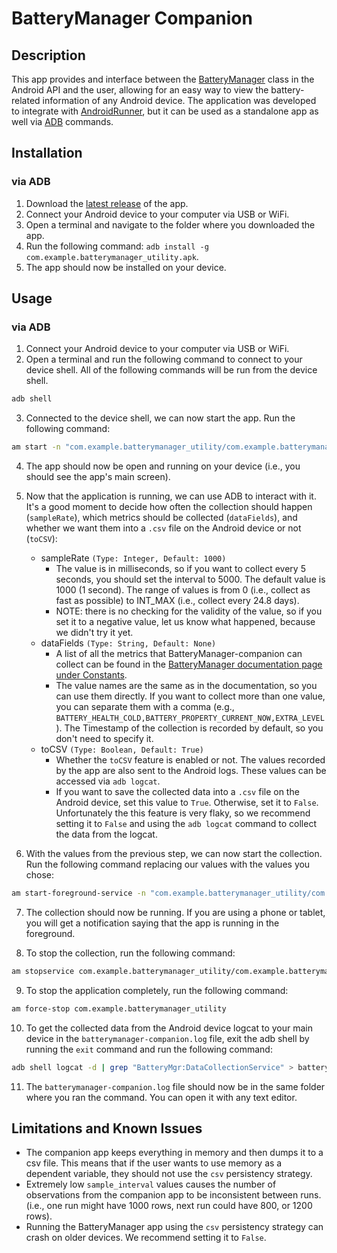# BatteryManager Companion
## Description
This app provides and interface between the [BatteryManager](https://developer.android.com/reference/android/os/BatteryManager) class in the Android API and the user, allowing for an easy way to view the battery-related information of any Android device. The application was developed to integrate with [AndroidRunner](https://github.com/s2-group/android-runner), but it can be used as a standalone app as well via [ADB](https://developer.android.com/studio/command-line/adb) commands.

## Installation
### via ADB
1. Download the [latest release](https://github.com/S2-group/batterymanager-companion/releases) of the app.
2. Connect your Android device to your computer via USB or WiFi.
3. Open a terminal and navigate to the folder where you downloaded the app.
4. Run the following command: `adb install -g com.example.batterymanager_utility.apk`.
5. The app should now be installed on your device.

## Usage
### via ADB
1. Connect your Android device to your computer via USB or WiFi.
2. Open a terminal and run the following command to connect to your device shell. All of the following commands will be run from the device shell.
``` bash
adb shell
```
3. Connected to the device shell, we can now start the app. Run the following command:
``` bash
am start -n "com.example.batterymanager_utility/com.example.batterymanager_utility.MainActivity" -a android.intent.action.MAIN -c android.intent.category.LAUNCHER
```
4. The app should now be open and running on your device (i.e., you should see the app's main screen). 
5. Now that the application is running, we can use ADB to interact with it. It's a good moment to decide how often the collection should happen (`sampleRate`), which metrics should be collected (`dataFields`), and whether we want them into a `.csv` file on the Android device or not (`toCSV`):
    * sampleRate `(Type: Integer, Default: 1000)`
        * The value is in milliseconds, so if you want to collect every 5 seconds, you should set the interval to 5000. The default value is 1000 (1 second). The range of values is from 0 (i.e., collect as fast as possible) to INT_MAX (i.e., collect every 24.8 days). 
        * NOTE: there is no checking for the validity of the value, so if you set it to a negative value, let us know what happened, because we didn't try it yet.
    * dataFields `(Type: String, Default: None)`
        * A list of all the metrics that BatteryManager-companion can collect can be found in the [BatteryManager documentation page under Constants](https://developer.android.com/reference/android/os/BatteryManager#constants_1).
        * The value names are the same as in the documentation, so you can use them directly. If you want to collect more than one value, you can separate them with a comma (e.g., `BATTERY_HEALTH_COLD,BATTERY_PROPERTY_CURRENT_NOW,EXTRA_LEVEL`). The Timestamp of the collection is recorded by default, so you don't need to specify it.
    * toCSV `(Type: Boolean, Default: True)`
        * Whether the `toCSV` feature is enabled or not. The values recorded by the app are also sent to the Android logs. These values can be accessed via `adb logcat`.
        * If you want to save the collected data into a `.csv` file on the Android device, set this value to `True`. Otherwise, set it to `False`. Unfortunately the this feature is very flaky, so we recommend setting it to `False` and using the `adb logcat` command to collect the data from the logcat.

6. With the values from the previous step, we can now start the collection. Run the following command replacing our values with the values you chose:
``` bash
am start-foreground-service -n "com.example.batterymanager_utility/com.example.batterymanager_utility.DataCollectionService" --ei sampleRate 100 --es "dataFields" "BATTERY_HEALTH_COLD,BATTERY_PROPERTY_CURRENT_NOW,EXTRA_LEVEL" --ez toCSV False
```

7. The collection should now be running. If you are using a phone or tablet, you will get a notification saying that the app is running in the foreground.

8. To stop the collection, run the following command:
``` bash
am stopservice com.example.batterymanager_utility/com.example.batterymanager_utility.DataCollectionService
```

9. To stop the application completely, run the following command:
``` bash
am force-stop com.example.batterymanager_utility
```

10. To get the collected data from the Android device logcat to your main device in the `batterymanager-companion.log` file, exit the adb shell by running the `exit` command and run the following command:
``` bash
adb shell logcat -d | grep "BatteryMgr:DataCollectionService" > batterymanager-companion.log
```

11. The `batterymanager-companion.log` file should now be in the same folder where you ran the command. You can open it with any text editor.

## Limitations and Known Issues
* The companion app keeps everything in memory and then dumps it to a csv file. This means that if the user wants to use memory as a dependent variable, they should not use the `csv` persistency strategy.
* Extremely low `sample_interval` values causes the number of observations from the companion app to be inconsistent between runs. (i.e., one run might have 1000 rows, next run could have 800, or 1200 rows).
* Running the BatteryManager app using the `csv` persistency strategy can crash on older devices. We recommend setting it to `False`.